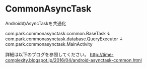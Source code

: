 # CommonAsyncTask

AndroidのAsyncTaskを共通化

com.park.commonasynctask.common.BaseTask
↓
com.park.commonasynctask.database.QueryExecutor
↓
com.park.commonasynctask.MainActivity

詳細は以下のブログを参照してください。
http://time-complexity.blogspot.jp/2016/04/android-asynctask-common.html
